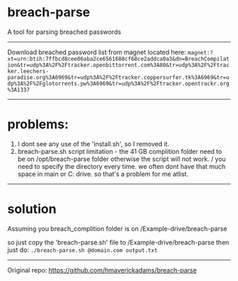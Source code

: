 # breach-parse
A tool for parsing breached passwords

---

Download breached password list from magnet located here: `magnet:?xt=urn:btih:7ffbcd8cee06aba2ce6561688cf68ce2addca0a3&dn=BreachCompilation&tr=udp%3A%2F%2Ftracker.openbittorrent.com%3A80&tr=udp%3A%2F%2Ftracker.leechers-paradise.org%3A6969&tr=udp%3A%2F%2Ftracker.coppersurfer.tk%3A6969&tr=udp%3A%2F%2Fglotorrents.pw%3A6969&tr=udp%3A%2F%2Ftracker.opentrackr.org%3A1337`

---

# problems:

1. I dont see any use of the 'install.sh', so I removed it.
2. breach-parse.sh script limitation - the 41 GB complition folder need to be on /opt/breach-parse folder otherwise the script will not work. / you need to specify the directory every time.
   we often dont have that much space in main or C: drive. so that's a problem for me atlist.

---

# solution

Assuming you breach_complition folder is on /Example-drive/breach-parse

so just copy the 'breach-parse.sh' file to /Example-drive/breach-parse then just do:
`./breach-parse.sh @domain.com output.txt`

---

Original repo: https://github.com/hmaverickadams/breach-parse
